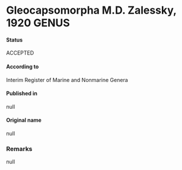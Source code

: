 # Gleocapsomorpha M.D. Zalessky, 1920 GENUS

#### Status
ACCEPTED

#### According to
Interim Register of Marine and Nonmarine Genera

#### Published in
null

#### Original name
null

### Remarks
null